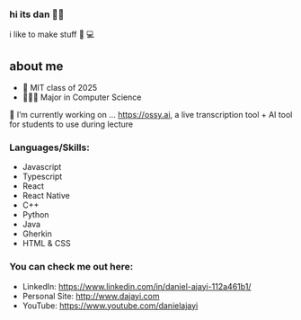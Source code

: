 <!--
**dan-builds-robots/dan-builds-robots** is a ✨ _special_ ✨ repository because its `README.md` (this file) appears on your GitHub profile.

Here are some ideas to get you started:

- 

- 🌱 I’m currently learning ...
- 👯 I’m looking to collaborate on ...
- 🤔 I’m looking for help with ...
- 💬 Ask me about ...
- 📫 How to reach me: ...
- 😄 Pronouns: ...
- ⚡ Fun fact: ...
-->


### hi its dan 👋🏾
i like to make stuff 🤖 💻 

## about me

- 🎒 MIT class of 2025
- 🧑🏽‍💻 Major in Computer Science

<!-- 
<br />
-->

🔭 I’m currently working on ...
https://ossy.ai, a live transcription tool + AI tool for students to use during lecture
  
### Languages/Skills:
- Javascript
- Typescript
- React
- React Native
- C++
- Python
- Java
- Gherkin
- HTML & CSS

<!--
<br />
-->

### You can check me out here: 
- LinkedIn: https://www.linkedin.com/in/daniel-ajayi-112a461b1/
- Personal Site: http://www.dajayi.com
- YouTube: https://www.youtube.com/danielajayi
